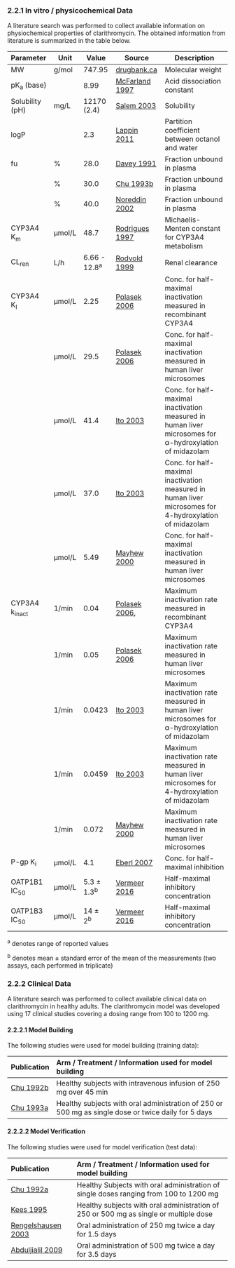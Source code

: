 ### 2.2.1	In vitro / physicochemical Data

A literature search was performed to collect available information on physiochemical properties of clarithromycin. The obtained information from literature is summarized in the table below. 

| **Parameter**            | **Unit** | **Value**               | Source                          | **Description**                                              |
| :----------------------- | -------- | ----------------------- | ------------------------------- | ------------------------------------------------------------ |
| MW                       | g/mol    | 747.95                  | [drugbank.ca](#5-references)    | Molecular weight                                             |
| pK<sub>a</sub> (base)    |          | 8.99                    | [McFarland 1997](#5-references) | Acid dissociation constant                                   |
| Solubility (pH)          | mg/L     | 12170 (2.4)             | [Salem 2003](#5-references)     | Solubility                                                   |
| logP                     |          | 2.3                     | [Lappin 2011](#5-references)    | Partition coefficient between octanol and water              |
| fu                       | %        | 28.0                    | [Davey 1991](#5-references)     | Fraction unbound in plasma                                   |
|                          | %        | 30.0                    | [Chu 1993b](#5-references)      | Fraction unbound in plasma                                   |
|                          | %        | 40.0                    | [Noreddin 2002](#5-references)  | Fraction unbound in plasma                                   |
| CYP3A4 K<sub>m</sub>     | µmol/L   | 48.7                    | [Rodrigues 1997](#5-references) | Michaelis-Menten constant for CYP3A4 metabolism              |
| CL<sub>ren</sub>         | L/h      | 6.66 - 12.8<sup>a</sup> | [Rodvold 1999](#5-references)   | Renal clearance                                              |
| CYP3A4 K<sub>I</sub>     | µmol/L   | 2.25                    | [Polasek 2006](#5-references)   | Conc. for half-maximal inactivation measured in recombinant CYP3A4 |
|                          | µmol/L   | 29.5                    | [Polasek 2006](#5-references)   | Conc. for half-maximal inactivation measured in human liver microsomes |
|                          | µmol/L   | 41.4                    | [Ito 2003](#5-references)       | Conc. for half-maximal inactivation measured in human liver microsomes for α-hydroxylation of midazolam |
|                          | µmol/L   | 37.0                    | [Ito 2003](#5-references)       | Conc. for half-maximal inactivation measured in human liver microsomes for 4-hydroxylation of midazolam |
|                          | µmol/L   | 5.49                    | [Mayhew 2000](#5-references)    | Conc. for half-maximal inactivation measured in human liver microsomes |
| CYP3A4 k<sub>inact</sub> | 1/min    | 0.04                    | [Polasek 2006](#5-references),  | Maximum inactivation rate measured in recombinant CYP3A4     |
|                          | 1/min    | 0.05                    | [Polasek 2006](#5-references)   | Maximum inactivation rate measured in human liver microsomes |
|                          | 1/min    | 0.0423                  | [Ito 2003](#5-references)       | Maximum inactivation rate measured in human liver microsomes for α-hydroxylation of midazolam |
|                          | 1/min    | 0.0459                  | [Ito 2003](#5-references)       | Maximum inactivation rate measured in human liver microsomes for 4-hydroxylation of midazolam |
|                          | 1/min    | 0.072                   | [Mayhew 2000](#5-references)    | Maximum inactivation rate measured in human liver microsomes |
| P-gp K<sub>i</sub>       | µmol/L   | 4.1                     | [Eberl 2007](#5-references)     | Conc. for half-maximal inhibition                            |
| OATP1B1 IC<sub>50</sub>  | µmol/L   | 5.3 ± 1.3<sup>b</sup>   | [Vermeer 2016](#5-references)   | Half-maximal inhibitory concentration                        |
| OATP1B3 IC<sub>50</sub>  | µmol/L   | 14 ± 2<sup>b</sup>      | [Vermeer 2016](#5-references)   | Half-maximal inhibitory concentration                        |

<sup>a</sup> denotes range of reported values

<sup>b</sup> denotes mean ± standard error of the mean of the measurements (two assays, each performed in triplicate)



### 2.2.2 Clinical Data

A literature search was performed to collect available clinical data on clarithromycin in healthy adults. The clarithromycin model was developed using 17 clinical studies covering a dosing range from 100 to 1200 mg.

#### 2.2.2.1 Model Building

The following studies were used for model building (training data):

| Publication                | Arm / Treatment / Information used for model building        |
| :------------------------- | :----------------------------------------------------------- |
| [Chu 1992b](#5-references) | Healthy subjects with intravenous infusion of 250 mg over 45 min |
| [Chu 1993a](#5-references) | Healthy subjects with oral administration of 250 or 500 mg as single dose or twice daily for 5 days |

#### 2.2.2.2 Model Verification

The following studies were used for model verification (test data):

| Publication                         | Arm / Treatment / Information used for model building        |
| :---------------------------------- | :----------------------------------------------------------- |
| [Chu 1992a](#5-references)          | Healthy Subjects with oral administration of single doses ranging from 100 to 1200 mg |
| [Kees 1995](#5-references)          | Healthy subjects with oral administration of 250 or 500 mg as single or multiple dose |
| [Rengelshausen 2003](#5-references) | Oral administration of 250 mg twice a day for 1.5 days       |
| [Abduljialil 2009](#5-references)   | Oral administration of 500 mg twice a day for 3.5 days       |

